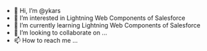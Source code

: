 - 👋 Hi, I’m @ykars
- 👀 I’m interested in Lightning Web Components of Salesforce
- 🌱 I’m currently learning Lightning Web Components of Salesforce
- 💞️ I’m looking to collaborate on ...
- 📫 How to reach me ...

<!---
ykars/ykars is a ✨ special ✨ repository because its `README.md` (this file) appears on your GitHub profile.
You can click the Preview link to take a look at your changes.
--->
